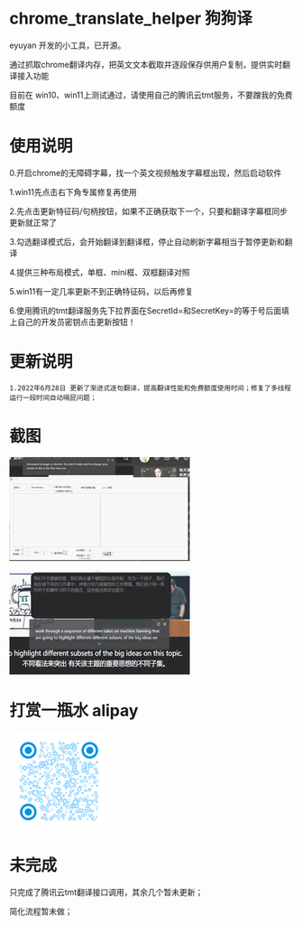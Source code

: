 # chrome_translate_helper 狗狗译
eyuyan 开发的小工具，已开源。

通过抓取chrome翻译内存，把英文文本截取并逐段保存供用户复制，提供实时翻译接入功能

目前在 win10、win11上测试通过，请使用自己的腾讯云tmt服务，不要蹭我的免费额度



# 使用说明
0.开启chrome的无障碍字幕，找一个英文视频触发字幕框出现，然后启动软件

1.win11先点击右下角专属修复再使用

2.先点击更新特征码/句柄按钮，如果不正确获取下一个，只要和翻译字幕框同步更新就正常了

3.勾选翻译模式后，会开始翻译到翻译框，停止自动刷新字幕相当于暂停更新和翻译

4.提供三种布局模式，单框、mini框、双框翻译对照

5.win11有一定几率更新不到正确特征码，以后再修复

6.使用腾讯的tmt翻译服务先下拉界面在SecretId=和SecretKey=的等于号后面填上自己的开发员密钥点击更新按钮！


# 更新说明
    1.2022年6月28日 更新了渐进式逐句翻译，提高翻译性能和免费额度使用时间；修复了多线程运行一段时间自动嗝屁问题；


# 截图
![image](https://github.com/jlwebs/chrome_translate_helper/blob/master/1.gif)

![image](https://github.com/jlwebs/chrome_translate_helper/blob/master/2.gif)
# 打赏一瓶水 alipay
![image](https://github.com/jlwebs/chrome_translate_helper/blob/master/ali.png)

# 未完成

只完成了腾讯云tmt翻译接口调用，其余几个暂未更新；


简化流程暂未做；
